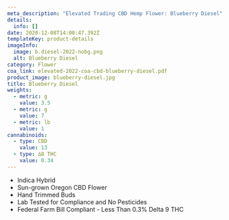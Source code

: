 ```yaml
---
meta_description: "Elevated Trading CBD Hemp Flower: Blueberry Diesel"
details:
  info: []
date: 2020-12-08T14:00:47.392Z
templateKey: product-details
imageInfo:
  image: b.diesel-2022-nobg.png
  alt: Blueberry Diesel
category: Flower
coa_link: elevated-2022-coa-cbd-blueberry-diesel.pdf
product_image: blueberry-diesel.jpg
title: Blueberry Diesel
weights:
  - metric: g
    value: 3.5
  - metric: g
    value: 7
  - metric: lb
    value: 1
cannabinoids:
  - type: CBD
    value: 13
  - type: ∆8 THC
    value: 0.34
---
```


- Indica Hybrid
- Sun-grown Oregon CBD Flower
- Hand Trimmed Buds
- Lab Tested for Compliance and No Pesticides
- Federal Farm Bill Compliant - Less Than 0.3% Delta 9 THC
